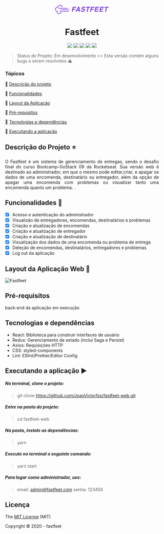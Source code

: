 <p align="center">
<img src="https://github.com/JoaoVictorfss/fastfeet-web/blob/fastfeet-web-dev/fastfeet-web/src/assets/logo.png" width=35%>
</p>

<h1 align="center"> Fastfeet </h1>

<p align="center">
  <img src="http://img.shields.io/static/v1?label=issues&message=0&color=yellow&style=plastic"/>
  <img src="http://img.shields.io/static/v1?label=last%20commit&message=september&color=information&style=plastic"/>
  <img src="https://img.shields.io/static/v1?label=react&message=framework&color=blue&style=plastic&logo=REACT"/>
  <img src="http://img.shields.io/static/v1?label=license&message=MIT&color=green&style=plastic"/>
  <img src="http://img.shields.io/static/v1?label=status&message=em%20desenvolvimento&color=GREEN&style=plastic"/>
</p>

> Status do Projeto: Em desenvolvimento >> Esta versão contém alguns bugs a serem resolvidos :warning:

### Tópicos 

:small_blue_diamond: [Descrição do projeto](#descrição-do-projeto-star)

:small_blue_diamond: [Funcionalidades](#funcionalidades-checkered_flag)

:small_blue_diamond: [Layout da Aplicação](#layout-da-aplicação-web-dash)

:small_blue_diamond: [Pré-requisitos](#pré-requisitos)

:small_blue_diamond: [Tecnologias e dependências](#tecnologias-e-dependências)

:small_blue_diamond: [Executando a aplicação](#executando-a-aplicação-arrow_forward)

## Descrição do Projeto :star:
<p align="justify">
  O Fastfeet é um sistema de gerenciamento de entregas, sendo o desafio final do curso Bootcamp-GoStack 09 da Rocketseat. 
  Sua versão web é destinado ao administrador, em que o mesmo pode editar,criar, e apagar os dados de uma encomenda, 
  destinatário ou entregador, além da opção de apagar uma encomenda com problemas ou visualizar tanto uma encomenda quanto um problema.
.</p>

## Funcionalidades :checkered_flag:
- [X] Acesso e autenticação do administrador
- [X] Visualizão de entregadores, encomendas, destinatários e problemas
- [X] Criação e atualização de encomendas
- [X] Criação e atualização de entregador
- [X] Criação e atualização de destinatário
- [X] Visualização dos dados de uma encomenda ou problema de entrega
- [X] Deleção de encomendas, destinatários, entregadores e problemas 
- [X] Log out da aplicação

## Layout da Aplicação Web :dash:
![Fastfeet](https://github.com/JoaoVictorfss/fastfeet-web/blob/fastfeet-web-dev/FastFeet.gif)
## Pré-requisitos
   back-end da aplicação em execução

## Tecnologias e dependências
  - React: Biblioteca para construir interfaces de usuário
  - Redux: Gerenciamento de estado (inclui Saga e Persist)
  - Axios: Requisições HTTP
  - CSS: styled-components
  - Lint: ESlint/Prettier/Editor Config

## Executando a aplicação :arrow_forward:
 ##### No terminal, clone o projeto:
   > git clone https://github.com/JoaoVictorfss/fastfeet-web.git
  
 ##### Entre na pasta do projeto:
   > cd fastfeet-web

 ##### Na pasta, instale as dependências:
   > yarn 
   
 ##### Execute no terminal o seguinte comando:
   > yarn start
   
 ##### Para logar como administrador, use:
   > email: admin@fastfeet.com
   > senha: 123456 

  ## Licença 
  The [MIT License]() (MIT)

  Copyright :copyright: 2020 - fastfeet
